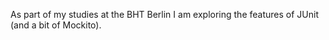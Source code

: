 
As part of my studies at the BHT Berlin I am exploring the features of JUnit (and a bit of Mockito).
